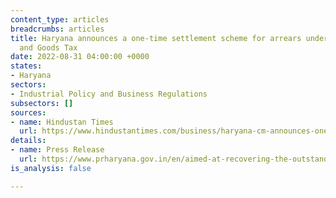 ```yaml
---
content_type: articles
breadcrumbs: articles
title: Haryana announces a one-time settlement scheme for arrears under the Passenger
  and Goods Tax
date: 2022-08-31 04:00:00 +0000
states:
- Haryana
sectors:
- Industrial Policy and Business Regulations
subsectors: []
sources:
- name: Hindustan Times
  url: https://www.hindustantimes.com/business/haryana-cm-announces-one-time-scheme-to-settle-arears-of-passengers-and-goods-tax-101661443190549.html
details:
- name: Press Release
  url: https://www.prharyana.gov.in/en/aimed-at-recovering-the-outstanding-arrears-of-passenger-and-goods-tax-amounting-to-rs-2113-crore
is_analysis: false

---
```


